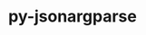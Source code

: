 ---
title: "py-jsonargparse"
layout: cache
categories: [package, develop-2024-03-17]
meta: {"versions": ["4.27.5"], "compilers": ["apple-clang@=15.0.0", "gcc@=11.4.0"], "oss": ["ubuntu22.04", "ventura"], "platforms": ["darwin", "linux"], "targets": ["aarch64", "x86_64_v3"], "stacks": ["ml-darwin-aarch64-mps", "ml-linux-x86_64-cpu", "ml-linux-x86_64-cuda", "ml-linux-x86_64-rocm", "root"], "num_specs": 2, "num_specs_by_stack": {"ml-darwin-aarch64-mps": 1, "root": 2, "ml-linux-x86_64-rocm": 1, "ml-linux-x86_64-cuda": 1, "ml-linux-x86_64-cpu": 1}}
spec_details: [{"hash": "ejulcddl4qnxrze7oeli2jy4mhfxgngb", "compiler": "apple-clang@=15.0.0", "versions": ["4.27.5"], "os": "ventura", "platform": "darwin", "target": "aarch64", "variants": ["build_system=python_pip", "+signatures"], "stacks": ["ml-darwin-aarch64-mps", "root"], "size": "-", "tarball": "https://binaries.spack.io/develop-2024-03-17/build_cache/darwin-ventura-aarch64/apple-clang-15.0.0/py-jsonargparse-4.27.5/darwin-ventura-aarch64-apple-clang-15.0.0-py-jsonargparse-4.27.5-ejulcddl4qnxrze7oeli2jy4mhfxgngb.spack"}, {"hash": "nciluhpkjassyf5sft4s5f4omwq4jyk4", "compiler": "gcc@=11.4.0", "versions": ["4.27.5"], "os": "ubuntu22.04", "platform": "linux", "target": "x86_64_v3", "variants": ["build_system=python_pip", "+signatures"], "stacks": ["ml-linux-x86_64-rocm", "root", "ml-linux-x86_64-cuda", "ml-linux-x86_64-cpu"], "size": "-", "tarball": "https://binaries.spack.io/develop-2024-03-17/build_cache/linux-ubuntu22.04-x86_64_v3/gcc-11.4.0/py-jsonargparse-4.27.5/linux-ubuntu22.04-x86_64_v3-gcc-11.4.0-py-jsonargparse-4.27.5-nciluhpkjassyf5sft4s5f4omwq4jyk4.spack"}]
---